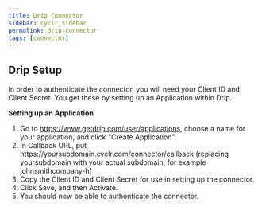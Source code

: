 ```yaml
---
title: Drip Connector
sidebar: cyclr_sidebar
permalink: drip-connector
tags: [connector]
---
```


Drip Setup
---------------
In order to authenticate the connector, you will need your Client ID and Client Secret.  You get these by setting up an Application within Drip.

**Setting up an Application**
1. Go to https://www.getdrip.com/user/applications, choose a name for your application, and click "Create Application".
2. In Callback URL, put ht<span></span>tps://yoursubdomain.cyclr.com/connector/callback (replacing yoursubdomain with your actual subdomain, for example johnsmithcompany-h)
3. Copy the Client ID and Client Secret for use in setting up the connector.
4. Click Save, and then Activate.
5. You should now be able to authenticate the connector.
